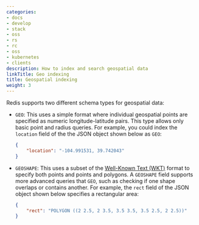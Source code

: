 ```yaml
---
categories:
- docs
- develop
- stack
- oss
- rs
- rc
- oss
- kubernetes
- clients
description: How to index and search geospatial data
linkTitle: Geo indexing
title: Geospatial indexing
weight: 3
---
```


Redis supports two different schema types for geospatial data:

-   `GEO`: This uses a simple format where individual geospatial
    points are specified as numeric longitude-latitude pairs.
    This type allows only basic point and radius queries.
    For example, you could index the `location` field of the
    the JSON object shown below as `GEO`:

    ```json
    {
        "location": "-104.991531, 39.742043"
    }
    ```
-   `GEOSHAPE`: This uses a subset of the 
    [Well-Known Text (WKT)](https://en.wikipedia.org/wiki/Well-known_text_representation_of_geometry)
    format to specify both points and points and polygons. A
    `GEOSHAPE` field supports more advanced queries that `GEO`,
    such as checking if one shape overlaps or contains another.
    For example, the `rect` field of the JSON object shown
    below specifies a rectangular area:

    ```json
    {
        "rect": "POLYGON ((2 2.5, 2 3.5, 3.5 3.5, 3.5 2.5, 2 2.5))" 
    }
    ```
